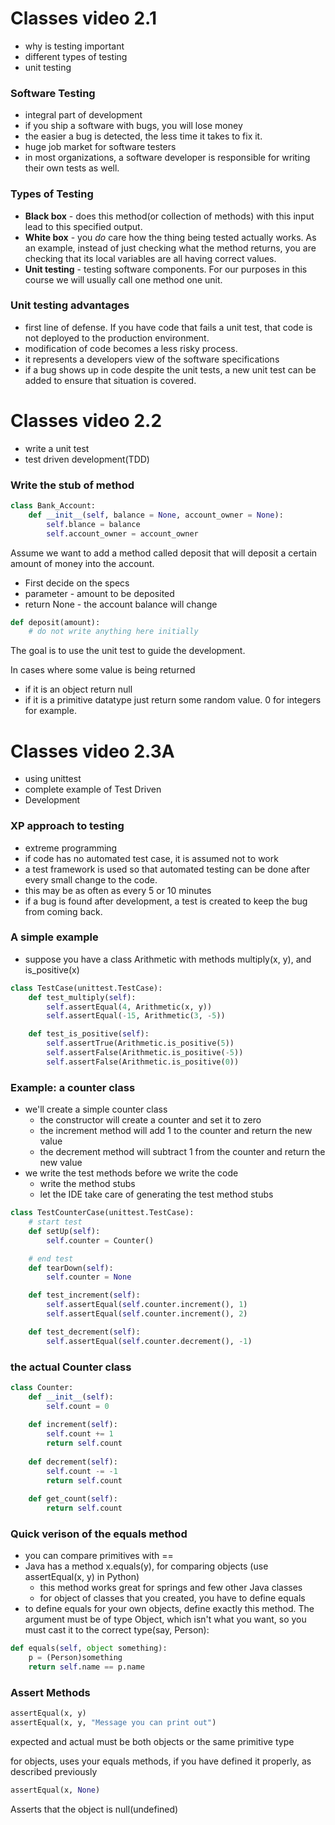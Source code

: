 # Classes video 2.1
- why is testing important
- different types of testing
- unit testing

### Software Testing
- integral part of development
- if you ship a software with bugs, you will lose money
- the easier a bug is detected, the less time it takes to fix it.
- huge job market for software testers
- in most organizations, a software developer is responsible for writing their own tests as well.

### Types of Testing
- **Black box** - does this method(or collection of methods) with this input lead to this specified output.
- **White box** - you *do* care how the thing being tested actually works. As an example, instead of just checking what the method returns, you are checking that its local variables are all having correct values.
- **Unit testing** - testing software components. For our purposes in this course we will usually call one method one unit.

### Unit testing advantages
- first line of defense. If you have code that fails a unit test, that code is not deployed to the production environment.
- modification of code becomes a less risky process.
- it represents a developers view of the software specifications
- if a bug shows up in code despite the unit tests, a new unit test can be added to ensure that situation is covered.

# Classes video 2.2
- write a unit test
- test driven development(TDD)

### Write the stub of method
```python
class Bank_Account:
    def __init__(self, balance = None, account_owner = None):
        self.blance = balance
        self.account_owner = account_owner
```
Assume we want to add a method called deposit that will deposit a certain amount of money into the account.
- First decide on the specs
- parameter - amount to be deposited
- return None - the account balance will change
```python
def deposit(amount):
    # do not write anything here initially
```
The goal is to use the unit test to guide the development.

In cases where some value is being returned
- if it is an object return null
- if it is a primitive datatype just return some random value. 0 for integers for example.

# Classes video 2.3A
- using unittest
- complete example of Test Driven
- Development
### XP approach to testing
- extreme programming
- if code has no automated test case, it is assumed not to work
- a test framework is used so that automated testing can be done after every small change to the code.
- this may be as often as every 5 or 10 minutes
- if a bug is found after development, a test is created to keep the bug from coming back.
### A simple example
- suppose you have a class Arithmetic with methods multiply(x, y), and is_positive(x)
```python
class TestCase(unittest.TestCase):
    def test_multiply(self):
        self.assertEqual(4, Arithmetic(x, y))
        self.assertEqual(-15, Arithmetic(3, -5))

    def test_is_positive(self):
        self.assertTrue(Arithmetic.is_positive(5))
        self.assertFalse(Arithmetic.is_positive(-5))
        self.assertFalse(Arithmetic.is_positive(0))
```
### Example: a counter class
- we'll create a simple counter class
    - the constructor will create a counter and set it to zero
    - the increment method will add 1 to the counter and return the new value
    - the decrement method will subtract 1 from the counter and return the new value
- we write the test methods before we write the code
    - write the method stubs
    - let the IDE take care of generating the test method stubs
```python
class TestCounterCase(unittest.TestCase):
    # start test
    def setUp(self):
        self.counter = Counter()

    # end test
    def tearDown(self):
        self.counter = None

    def test_increment(self):
        self.assertEqual(self.counter.increment(), 1)
        self.assertEqual(self.counter.increment(), 2)

    def test_decrement(self):
        self.assertEqual(self.counter.decrement(), -1)
```
### the actual Counter class
```python
class Counter:
    def __init__(self):
        self.count = 0
    
    def increment(self):
        self.count += 1
        return self.count
    
    def decrement(self):
        self.count -= -1
        return self.count
    
    def get_count(self):
        return self.count
```
### Quick verison of the equals method
- you can compare primitives with ==
- Java has a method x.equals(y), for comparing objects (use assertEqual(x, y) in Python)
    - this method works great for springs and few other Java classes
    - for object of classes that you created, you have to define equals
- to define equals for your own objects, define exactly this method. The argument must be of type Object, which isn't what you want, so you must cast it to the correct type(say, Person):
```python
def equals(self, object something):
    p = (Person)something
    return self.name == p.name
```
### Assert Methods
```python
assertEqual(x, y)
assertEqual(x, y, "Message you can print out")
```
expected and actual must be both objects or the same primitive type

for objects, uses your equals methods, if you have defined it properly, as described previously
```python
assertEqual(x, None)
```
Asserts that the object is null(undefined)